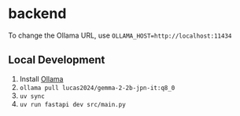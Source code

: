# backend

To change the Ollama URL, use `OLLAMA_HOST=http://localhost:11434`

## Local Development

1. Install [Ollama](https://ollama.com)
2. `ollama pull lucas2024/gemma-2-2b-jpn-it:q8_0`
3. `uv sync`
4. `uv run fastapi dev src/main.py`
